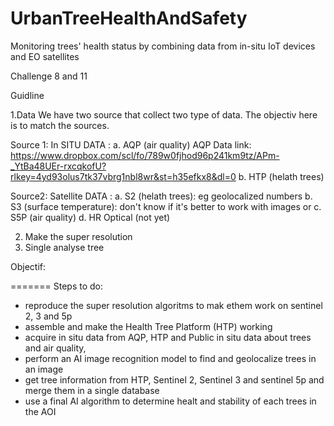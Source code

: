 # UrbanTreeHealthAndSafety
Monitoring trees' health status by combining data from in-situ IoT devices and EO satellites


Challenge 8 and 11

Guidline


1.Data
We have two source that collect two type of data. The objectiv here is to match the sources.

Source 1:
In SITU DATA :
   a. AQP (air quality)
      AQP Data link: https://www.dropbox.com/scl/fo/789w0fjhod96p241km9tz/APm-_YtBa48UEr-rxcqkofU?rlkey=4yd93olus7tk37vbrg1nbl8wr&st=h35efkx8&dl=0
   b. HTP (helath trees)
   
Source2:
Satellite DATA :
  a. S2 (helath trees): eg geolocalized numbers
  b. S3 (surface temperature): don't know if it's better to work with images or 
  c. S5P (air quality)
  d. HR Optical (not yet)

2. Make the super resolution
3. Single analyse tree

Objectif:

=======
Steps to do:
- reproduce the super resolution algoritms to mak ethem work on sentinel 2, 3 and 5p
- assemble and make the Health Tree Platform (HTP) working
- acquire in situ data from AQP, HTP and Public in situ data about trees and air quality,
- perform an AI image recognition model to find and geolocalize trees in an image
- get tree information from HTP, Sentinel 2, Sentinel 3 and sentinel 5p and merge them in a single database 
- use a final AI algorithm to determine healt and stability of each trees in the AOI
  

